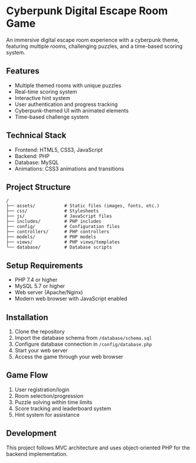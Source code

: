 # Cyberpunk Digital Escape Room Game

An immersive digital escape room experience with a cyberpunk theme, featuring multiple rooms, challenging puzzles, and a time-based scoring system.

## Features

- Multiple themed rooms with unique puzzles
- Real-time scoring system
- Interactive hint system
- User authentication and progress tracking
- Cyberpunk-themed UI with animated elements
- Time-based challenge system

## Technical Stack

- Frontend: HTML5, CSS3, JavaScript
- Backend: PHP
- Database: MySQL
- Animations: CSS3 animations and transitions

## Project Structure

```
/
├── assets/           # Static files (images, fonts, etc.)
├── css/              # Stylesheets
├── js/               # JavaScript files
├── includes/         # PHP includes
├── config/           # Configuration files
├── controllers/      # PHP controllers
├── models/           # PHP models
├── views/            # PHP views/templates
└── database/         # Database scripts
```

## Setup Requirements

- PHP 7.4 or higher
- MySQL 5.7 or higher
- Web server (Apache/Nginx)
- Modern web browser with JavaScript enabled

## Installation

1. Clone the repository
2. Import the database schema from `/database/schema.sql`
3. Configure database connection in `/config/database.php`
4. Start your web server
5. Access the game through your web browser

## Game Flow

1. User registration/login
2. Room selection/progression
3. Puzzle solving within time limits
4. Score tracking and leaderboard system
5. Hint system for assistance

## Development

This project follows MVC architecture and uses object-oriented PHP for the backend implementation.